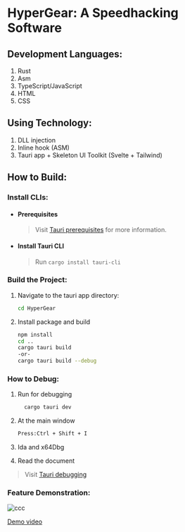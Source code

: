 # HyperGear: A Speedhacking Software

## Development Languages:
1. Rust
2. Asm
3. TypeScript/JavaScript
4. HTML
5. CSS

## Using Technology:
1. DLL injection
2. Inline hook (ASM)
3. Tauri app + Skeleton UI Toolkit (Svelte + Tailwind)

## How to Build:

### Install CLIs:
* #### Prerequisites
  > Visit [Tauri prerequisites](https://tauri.app/v1/guides/getting-started/prerequisites) for more information.
  
* #### Install Tauri CLI
  > Run `cargo install tauri-cli`

### Build the Project:
1. Navigate to the tauri app directory:
   ```bash
   cd HyperGear

2. Install package and build
   ```bash
   npm install
   cd ..
   cargo tauri build
   -or-
   cargo tauri build --debug
   
### How to Debug:
1. Run for debugging
   ```bash
     cargo tauri dev
2. At the main window
   ```bash
   Press:Ctrl + Shift + I
3. Ida and x64Dbg
   
4. Read the document
  > Visit [Tauri debugging](https://tauri.app/v1/guides/debugging/vs-code)
   
### Feature Demonstration:
![ccc](https://github.com/plantabt/HyperGear/assets/139223769/74c8e50a-a9c3-41e5-8dba-45fa36fa5a2a)

[Demo video](https://youtu.be/N3KDAUhmiWM)

